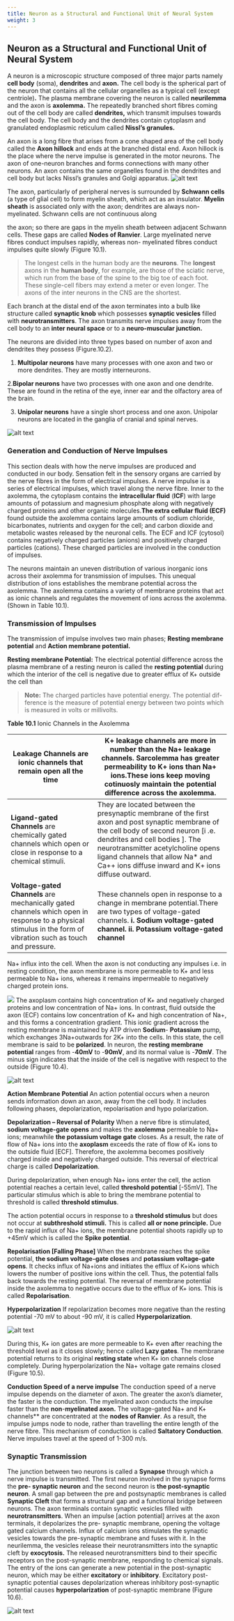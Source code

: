 ```yaml
---
title: Neuron as a Structural and Functional Unit of Neural System
weight: 3
---
```


## Neuron as a Structural and Functional Unit of Neural System


A neuron is a microscopic structure composed of three major parts namely **cell body** (soma), **dendrites** and **axon.** The cell body is the spherical part of the neuron that contains all the cellular organelles as a typical cell (except centriole)**.** The plasma membrane covering the neuron is called **neurilemma** and the axon is **axolemma.** The repeatedly branched short fibres coming out of the cell body are called **dendrites,** which transmit impulses towards the cell body. The cell body and the dendrites contain cytoplasm and granulated endoplasmic reticulum called **Nissl’s granules.**

An axon is a long fibre that arises from a cone shaped area of the cell body called the **Axon hillock** and ends at the branched distal end. Axon hillock is the place where the nerve impulse is generated in the motor neurons. The axon of one-neuron branches and forms connections with many other neurons. An axon contains the same organelles found in the dendrites and cell body but lacks Nissl’s granules and Golgi apparatus.
![alt text](image.png)

The axon, particularly of peripheral nerves is surrounded by **Schwann cells** (a type of glial cell) to form myelin sheath, which act as an insulator. **Myelin sheath** is associated only with the axon; dendrites are always non-myelinated. Schwann cells are not continuous along  

the axon; so there are gaps in the myelin sheath between adjacent Schwann cells. These gaps are called **Nodes of Ranvier**. Large myelinated nerve fibres conduct impulses rapidly, whereas non- myelinated fibres conduct impulses quite slowly (Figure 10.1).

>The longest cells in the human body are the **neurons**. The **longest** axons in the **human body**, for example, are those of the sciatic nerve, which run from the base of the spine to the big toe of each foot. These single-cell fibers may extend a meter or even longer. The axons of the inter neurons in the CNS are the shortest.

Each branch at the distal end of the axon terminates into a bulb like structure called **synaptic knob** which possesses **synaptic vesicles** filled with **neurotransmitters**. The axon transmits nerve impulses away from the cell body to an **inter neural space** or to a **neuro-muscular junction.**

The neurons are divided into three types based on number of axon and dendrites they possess (Figure.10.2).

1. **Multipolar neurons** have many processes with one axon and two or more dendrites. They are mostly interneurons.

2.**Bipolar neurons** have two processes with one axon and one dendrite. These are found in the retina of the eye, inner ear and the olfactory area of the brain.

3. **Unipolar neurons** have a single short process and one axon. Unipolar neurons are located in the ganglia of cranial and spinal nerves.

![alt text](<Neuron 2.png>)


  ### Generation and Conduction of Nerve Impulses


This section deals with how the nerve impulses are produced and conducted in our body. Sensation felt in the sensory organs are carried by the nerve fibres in the form of electrical impulses. A nerve impulse is a series of electrical impulses, which travel along the nerve fibre. Inner to the axolemma, the cytoplasm contains the **intracellular fluid** (**ICF**) with large amounts of potassium and magnesium phosphate along with negatively charged proteins and other organic molecules.**The extra cellular fluid (ECF)** found outside the axolemma contains large amounts of sodium chloride, bicarbonates, nutrients and oxygen for the cell; and carbon dioxide and metabolic wastes released by the neuronal cells. The ECF and ICF (cytosol) contains negatively charged particles (anions) and positively charged particles (cations). These charged particles are involved in the conduction of impulses.

The neurons maintain an uneven distribution of various inorganic ions across their axolemma for transmission of impulses. This unequal distribution of ions establishes the membrane potential across the axolemma. The axolemma contains a variety of membrane proteins that act as ionic channels and regulates the movement of ions across the axolemma. (Shown in Table 10.1).

### Transmission of Impulses
 The transmission of impulse involves two main phases; **Resting membrane potential** and **Action membrane potential.**

**Resting membrane Potential:** The electrical potential difference across the plasma membrane of a resting neuron is called the **resting potential** during which the interior of the cell is negative due to greater efflux of K+ outside the cell than

>**Note:** The charged particles have potential energy. The potential dif- ference is the measure of potential energy between two points which is measured in volts or millivolts.

**Table 10.1** Ionic Channels in the Axolemma

| **Leakage  Channels**  are  ionic  channels that remain open all the time |K+ leakage channels are  more in number than the Na+ leakage channels. Sarcolemma has greater permeability to K+ ions than Na+ ions.These ions keep moving cotinuosly maintain the potential difference across the axolemma. |
|------|------|
| **Ligand-gated Channels** are chemically gated channels which open or close in response to a chemical stimuli. |They are located between the presynaptic membrane of the first axon and post synaptic membrane of the cell body of second neuron [i .e. dendrites and cell bodies ]. The neurotransmitter acetylcholine opens ligand channels that allow Na* and Ca++  ions diffuse inward and K+  ions diffuse outward. |
| **Voltage-gated  Channels**  are mechanically gated channels which open in response to a physical stimulus in the form of vibration such as touch and pressure. |These channels open in response to a change in membrane potential.There are two types of voltage-gated channels.   **i. Sodium voltage-gated channel.** **ii. Potassium voltage-gated channel** |
  

Na+ influx into the cell. When the axon is not conducting any impulses i.e. in resting condition, the axon membrane is more permeable to K+ and less permeable to Na+ ions, whereas it remains impermeable to negatively charged protein ions.

![
](<Ionic channels.png>)
The axoplasm contains high concentration of K+ and negatively charged proteins and low concentration of Na+ ions. In contrast, fluid outside the axon (ECF) contains low concentration of K+ and high concentration of Na+, and this forms a concentration gradient. This ionic gradient across the resting membrane is maintained by ATP driven **Sodium**\- **Potassium** pump, which exchanges 3Na+outwards for 2K+ into the cells. In this state, the cell membrane is said to be **polarized**. In neuron, the **resting membrane potential** ranges from -**40mV** to -**90mV**, and its normal value is -**70mV**. The minus sign indicates that the inside of the cell is negative with respect to the outside (Figure 10.4).

![alt text](<nerve impulse.png>)

**Action Membrane Potential**
 An action potential occurs when a neuron sends information down an axon, away from the cell body. It includes following phases, depolarization, repolarisation and hypo polarization.

**Depolarization – Reversal of Polarity**
 When a nerve fibre is stimulated, **sodium voltage-gate opens** and makes the **axolemma** permeable to Na+ ions; meanwhile **the potassium voltage gate** closes. As a result, the rate of flow of Na+ ions into the **axoplasm** exceeds the rate of flow of K+ ions to the outside fluid [ECF]. Therefore, the axolemma becomes positively charged inside and negatively charged outside. This reversal of electrical charge is called **Depolarization**.

During depolarization, when enough Na+ ions enter the cell, the action potential reaches a certain level, called **threshold potential** \[-55mV]. The particular stimulus which is able to bring the membrane potential to threshold is called **threshold stimulus**.

The action potential occurs in response to a **threshold stimulus** but does not occur at **subthreshold stimuli.** This is called **all or none principle.** Due to the rapid influx of Na+ ions, the membrane potential shoots rapidly up to +45mV which is called the **Spike potential**.

**Repolarisation [Falling Phase]** 
When the membrane reaches the spike potential, **the sodium voltage-gate closes** and **potassium voltage-gate opens**. It checks influx of Na+ions and initiates the efflux of K+ions which lowers the number of positive ions within the cell. Thus, the potential falls back towards the resting potential. The reversal of membrane potential inside the axolemma to negative occurs due to the efflux of K+ ions. This is called **Repolarisation**.

**Hyperpolarization** 
If repolarization becomes more negative than the resting potential -70 mV to about -90 mV, it is called **Hyperpolarization**.

  ![alt text](Graph.png)

During this, K+ ion gates are more permeable to K+ even after reaching the threshold level as it closes slowly; hence called **Lazy gates**. The membrane potential returns to its original **resting state** when K+ ion channels close completely. During hyperpolarization the Na+ voltage gate remains closed (Figure 10.5).

**Conduction Speed of a nerve impulse**
 The conduction speed of a nerve impulse depends on the diameter of axon. The greater the axon’s diameter, the faster is the conduction. The myelinated axon conducts the impulse faster than the **non**\-**myelinated axon.** The voltage-gated Na+ and K+ channels** are concentrated at the **nodes of Ranvier**. As a result, the impulse jumps node to node, rather than travelling the entire length of the nerve fibre. This mechanism of conduction is called **Saltatory Conduction**. Nerve impulses travel at the speed of 1-300 m/s.

### Synaptic Transmission
 The junction between two neurons is called a **Synapse** through which a nerve impulse is transmitted. The first neuron involved in the synapse forms the **pre- synaptic neuron** and the second neuron is **the post-synaptic neuron**. A small gap between the pre and postsynaptic membranes is called **Synaptic Cleft** that forms a structural gap and a functional bridge between neurons. The axon terminals contain synaptic vesicles filled with **neurotransmitters**. When an impulse [action potential] arrives at the axon terminals, it depolarizes the pre- synaptic membrane, opening the voltage gated calcium channels. Influx of calcium ions stimulates the synaptic vesicles towards the pre-synaptic membrane and fuses with it. In the neurilemma, the vesicles release their neurotransmitters into the synaptic cleft by **exocytosis.** The released neurotransmitters bind to their specific receptors on the post-synaptic membrane, responding to chemical signals. The entry of the ions can generate a new potential in the post-synaptic neuron, which may be either **excitatory** or **inhibitory**. Excitatory post-synaptic potential causes depolarization whereas inhibitory post-synaptic potential causes **hyperpolarization** of post-synaptic membrane (Figure 10.6).

![alt text](<Synaptic Transmission.png>)